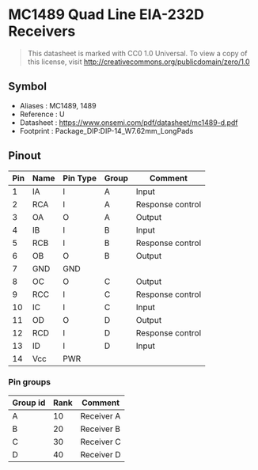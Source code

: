 # MC1489 Quad Line EIA-232D Receivers

> This datasheet is marked with CC0 1.0
> Universal. To view a copy of this license, visit
> http://creativecommons.org/publicdomain/zero/1.0

## Symbol

* Aliases : MC1489, 1489
* Reference : U
* Datasheet : https://www.onsemi.com/pdf/datasheet/mc1489-d.pdf
* Footprint : Package_DIP:DIP-14_W7.62mm_LongPads

## Pinout

|Pin|Name|Pin Type|Group|Comment|
|---|---|---|---|---|
|1|IA|I|A|Input|
|2|RCA|I|A|Response control|
|3|OA|O|A|Output|
|4|IB|I|B|Input|
|5|RCB|I|B|Response control|
|6|OB|O|B|Output|
|7|GND|GND|||
|8|OC|O|C|Output|
|9|RCC|I|C|Response control|
|10|IC|I|C|Input|
|11|OD|O|D|Output|
|12|RCD|I|D|Response control|
|13|ID|I|D|Input|
|14|Vcc|PWR|||

### Pin groups

|Group id|Rank|Comment|
|---|---|---|
|A|10|Receiver A|
|B|20|Receiver B|
|C|30|Receiver C|
|D|40|Receiver D|
